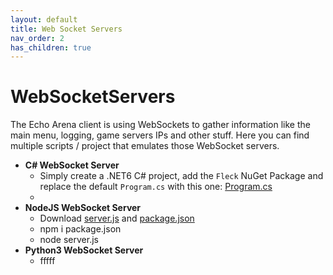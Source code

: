 ```yaml
---
layout: default
title: Web Socket Servers
nav_order: 2
has_children: true
---
```


# WebSocketServers

The Echo Arena client is using WebSockets to gather information like the main menu, logging, game servers IPs and other stuff.
Here you can find multiple scripts / project that emulates those WebSocket servers.

- **C# WebSocket Server**
    - Simply create a .NET6 C# project, add the `Fleck` NuGet Package and replace the default `Program.cs` with this one: [Program.cs]
    - 
- **NodeJS WebSocket Server**
    - Download [server.js] and [package.json]
    - npm i package.json
    - node server.js
- **Python3 WebSocket Server**
    - fffff

[Program.cs]: https://github.com/NotBlue-Dev/NotBlue-Dev.github.io/blob/main/Files/WebSocketServers/CSharpWebSocket/Program.cs
[server.js]: https://github.com/NotBlue-Dev/NotBlue-Dev.github.io/blob/main/Files/WebSocketServers/NodeJSWebsocket/server.js
[package.json]: https://github.com/NotBlue-Dev/NotBlue-Dev.github.io/blob/main/Files/WebSocketServers/NodeJSWebsocket/package.json